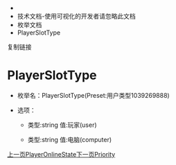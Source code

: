   * [](/)
  * 技术文档-使用可视化的开发者请忽略此文档
  * 枚举文档
  * PlayerSlotType

复制链接

# PlayerSlotType

  * 枚举名：PlayerSlotType(Preset:用户类型1039269888)

  * 选项：

    * 类型:string 值:玩家(user)

    * 类型:string 值:电脑(computer)

[上一页PlayerOnlineState](/技术文档/枚举文档/PlayerOnlineState)[下一页Priority](/技术文档/枚举文档/Priority)


